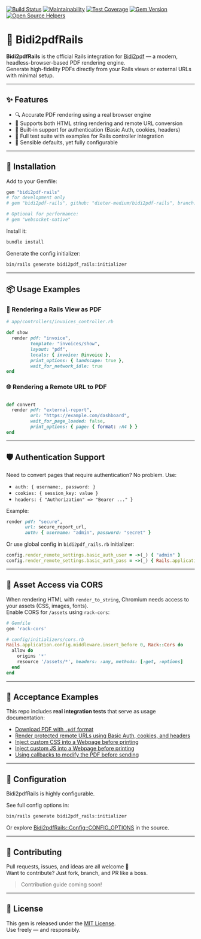 [![Build Status](https://github.com/dieter-medium/bidi2pdf-rails/actions/workflows/ruby.yml/badge.svg)](https://github.com/dieter-medium/bidi2pdf-rails/blob/main/.github/workflows/ruby.yml)
[![Maintainability](https://api.codeclimate.com/v1/badges/6425d9893aa3a9ca243e/maintainability)](https://codeclimate.com/github/dieter-medium/bidi2pdf-rails/maintainability)
[![Test Coverage](https://api.codeclimate.com/v1/badges/6425d9893aa3a9ca243e/test_coverage)](https://codeclimate.com/github/dieter-medium/bidi2pdf-rails/test_coverage)
[![Gem Version](https://badge.fury.io/rb/bidi2pdf-rails.svg)](https://badge.fury.io/rb/bidi2pdf-rails)
[![Open Source Helpers](https://www.codetriage.com/dieter-medium/bidi2pdf-rails/badges/users.svg)](https://www.codetriage.com/dieter-medium/bidi2pdf-rails)

# 📄 Bidi2pdfRails

**Bidi2pdfRails** is the official Rails integration for [Bidi2pdf](https://github.com/dieter-medium/bidi2pdf) — a
modern, headless-browser-based PDF rendering engine.  
Generate high-fidelity PDFs directly from your Rails views or external URLs with minimal setup.

---

## ✨ Features

- 🔍 Accurate PDF rendering using a real browser engine
- 💾 Supports both HTML string rendering and remote URL conversion
- 🔐 Built-in support for authentication (Basic Auth, cookies, headers)
- 🧰 Full test suite with examples for Rails controller integration
- 🧠 Sensible defaults, yet fully configurable

---

## 🔧 Installation

Add to your Gemfile:

```ruby
gem "bidi2pdf-rails"
# for development only
# gem "bidi2pdf-rails", github: "dieter-medium/bidi2pdf-rails", branch: "main"

# Optional for performance:
# gem "websocket-native"
```

Install it:

```bash
bundle install
```

Generate the config initializer:

```bash
bin/rails generate bidi2pdf_rails:initializer
```

---

## 📦 Usage Examples

### 📄 Rendering a Rails View as PDF

```ruby
# app/controllers/invoices_controller.rb

def show
  render pdf: "invoice",
         template: "invoices/show",
         layout: "pdf",
         locals: { invoice: @invoice },
         print_options: { landscape: true },
         wait_for_network_idle: true
end
```

### 🌐 Rendering a Remote URL to PDF

```ruby

def convert
  render pdf: "external-report",
         url: "https://example.com/dashboard",
         wait_for_page_loaded: false,
         print_options: { page: { format: :A4 } }
end
```

---

## 🛡️ Authentication Support

Need to convert pages that require authentication? No problem. Use:

- `auth: { username:, password: }`
- `cookies: { session_key: value }`
- `headers: { "Authorization" => "Bearer ..." }`

Example:

```ruby
render pdf: "secure",
       url: secure_report_url,
       auth: { username: "admin", password: "secret" }
```

Or use global config in `bidi2pdf_rails.rb` initializer:

```ruby
config.render_remote_settings.basic_auth_user = ->(_) { "admin" }
config.render_remote_settings.basic_auth_pass = ->(_) { Rails.application.credentials.dig(:pdf, :auth_pass) }
```

---

## 📂 Asset Access via CORS

When rendering HTML with `render_to_string`, Chromium needs access to your assets (CSS, images, fonts).  
Enable CORS for `/assets` using `rack-cors`:

```ruby
# Gemfile
gem 'rack-cors'

# config/initializers/cors.rb
Rails.application.config.middleware.insert_before 0, Rack::Cors do
  allow do
    origins '*'
    resource '/assets/*', headers: :any, methods: [:get, :options]
  end
end
```

---

## 🧪 Acceptance Examples

This repo includes **real integration tests** that serve as usage documentation:

- [Download PDF with `.pdf` format](spec/acceptance/user_can_download_report_pdf_spec.rb)
- [Render protected remote URLs using Basic Auth, cookies, and headers](spec/acceptance/user_can_generate_pdf_from_protected_remote_url_spec.rb)
- [Inject custom CSS into a Webpage before printing](spec/acceptance/user_can_inject_css_before_pdf_printing_spec.rb)
- [Inject custom JS into a Webpage before printing](spec/acceptance/user_can_inject_js_before_pdf_printing_spec.rb)
- [Using callbacks to modify the PDF before sending](spec/acceptance/user_can_hook_into_the_pdf_printing_lifecycle_spec.rb)

---

## 🧠 Configuration

Bidi2pdfRails is highly configurable.

See full config options in:

```bash
bin/rails generate bidi2pdf_rails:initializer
```

Or explore [Bidi2pdfRails::Config::CONFIG_OPTIONS](lib/bidi2pdf_rails/config.rb) in the source.

---

## 🙌 Contributing

Pull requests, issues, and ideas are all welcome 🙏  
Want to contribute? Just fork, branch, and PR like a boss.

> Contribution guide coming soon!

---

## 📄 License

This gem is released under the [MIT License](https://opensource.org/licenses/MIT).  
Use freely — and responsibly.
